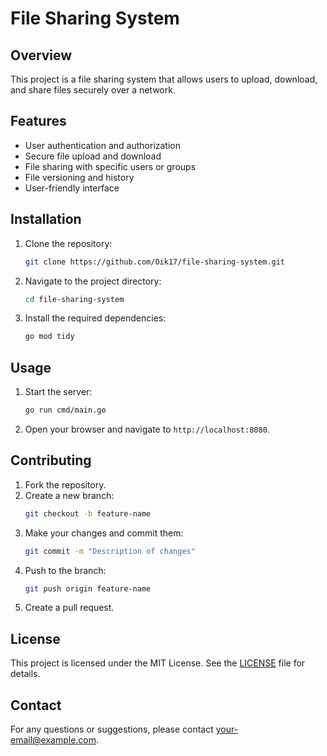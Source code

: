 # File Sharing System

## Overview
This project is a file sharing system that allows users to upload, download, and share files securely over a network.

## Features
- User authentication and authorization
- Secure file upload and download
- File sharing with specific users or groups
- File versioning and history
- User-friendly interface

## Installation
1. Clone the repository:
    ```bash
    git clone https://github.com/Oik17/file-sharing-system.git
    ```
2. Navigate to the project directory:
    ```bash
    cd file-sharing-system
    ```
3. Install the required dependencies:
    ```bash
    go mod tidy
    ```

## Usage
1. Start the server:
    ```bash
    go run cmd/main.go
    ```
2. Open your browser and navigate to `http://localhost:8080`.

## Contributing
1. Fork the repository.
2. Create a new branch:
    ```bash
    git checkout -b feature-name
    ```
3. Make your changes and commit them:
    ```bash
    git commit -m "Description of changes"
    ```
4. Push to the branch:
    ```bash
    git push origin feature-name
    ```
5. Create a pull request.

## License
This project is licensed under the MIT License. See the [LICENSE](LICENSE) file for details.

## Contact
For any questions or suggestions, please contact [your-email@example.com](mailto:your-email@example.com).